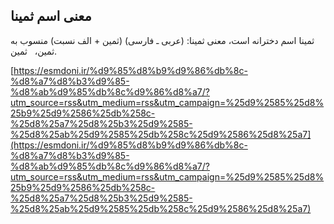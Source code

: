 ## معنی اسم ثمینا


ثمینا اسم دخترانه است، معنی ثمینا: (عربی ـ فارسی) (ثمین + الف نسبت) منسوب به ثمین،   ثمین.

[https://esmdoni.ir/%d9%85%d8%b9%d9%86%db%8c-%d8%a7%d8%b3%d9%85-%d8%ab%d9%85%db%8c%d9%86%d8%a7/?utm_source=rss&utm_medium=rss&utm_campaign=%25d9%2585%25d8%25b9%25d9%2586%25db%258c-%25d8%25a7%25d8%25b3%25d9%2585-%25d8%25ab%25d9%2585%25db%258c%25d9%2586%25d8%25a7](https://esmdoni.ir/%d9%85%d8%b9%d9%86%db%8c-%d8%a7%d8%b3%d9%85-%d8%ab%d9%85%db%8c%d9%86%d8%a7/?utm_source=rss&utm_medium=rss&utm_campaign=%25d9%2585%25d8%25b9%25d9%2586%25db%258c-%25d8%25a7%25d8%25b3%25d9%2585-%25d8%25ab%25d9%2585%25db%258c%25d9%2586%25d8%25a7) 